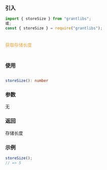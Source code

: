 ### 引入

```js
import { storeSize } from "grantlibs";
或;
const { storeSize } = require("grantlibs");
```

<div style="color: #E6A23C; fontSize: 18px; padding: 20px 0">
  获取存储长度
</div>

### 使用

```ts

storeSize(): number

```

### 参数

无

### 返回

存储长度

### 示例

```js
storeSize();
// => 5
```
